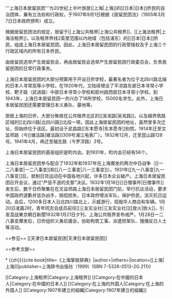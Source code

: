 '''上海日本居留民团'''为20世纪上半叶旅居[[上海|上海]]的[[日本|日本]]侨民的自治团体，兼有立法权和行政权，于1907年9月1日根据《居留民团法》（1905年3月7日日本政府颁布）成立。

根据居留民团法的规定，居留于[[上海公共租界|上海公共租界]]、[[上海法租界|上海法租界]]，以及租界界线2英里范围以内地域（包括浦东）的[[日本|日本]]侨民，组成上海日本居留民团。因此，上海日本居留民团的行政管辖权及于上海三个行政区域内的所有日本侨民。

由居留民选举产生居留民会，再由居留民会选举产生居留民团行政委员会，负责居留民团的日常行政事务。

上海日本居留民团的大部分预算用于开设日侨学校，最著名者为位于北四川路北端的日本人寻常高等小学校，在1920年代，又陆续增设了平凉路东部日本寻常小学校、靶子路（武进路）中部日本寻常小学校和胶州路西部日本寻常小学校。到1943年，上海日本居留民团一共兴办了18所学校，15000名学生。此外，上海日本居留民团还需要管理日本义勇队、墓地等。

旅居上海的日侨，大部分聚居在公共租界北区的[[吴淞路|吴淞路]]，以及越界筑路区域的[[北四川路|北四川路]]北段一带。因此上海居留民团的地址，虽然曾多次迁址，但始终位于该区。最初设于武昌路[[东本愿寺|东本愿寺]]别院，1914年迁至文监师路（今[[塘沽路|塘沽路]]309号浦江电表厂）。1932年12月，迁至昆山路128号。1941年4月，再迁至福生路（今罗浮路）2号。

上海日本居留民团的基层组织是町内会。到1931年，町内会已经有56个。

上海日本居留民团参与配合了1932年和1937年在上海爆发的两次中日战争（[[一二八事变|一二八事变]]和[[八一三事变|八一三事变]]）。1931年[[九一八事变|九一八事变]]后，抵制日货运动在中国各地兴起，许多日本企业破产。上海日本居留民团召开会议，通过“严惩不道的支那”决议。1932年1月18日[[日僧事件|日僧事件]]发生后，数千日侨聚集在在文监师路上海日本居留民团门前，举行抗议活动，要求中国政府道歉并惩办凶手，赔偿损失，日本政府增派军队，保护侨民，消灭抗日运动。会后，1200多日本人沿北四川路北上，示威游行，捣毁华人商店和车辆。1月20日凌晨2时，青年同志会成员前往[[三友实业社|三友实业社]][[放火|放火]]，引发混战<ref>東京朝日新聞1932年1月21日夕刊</ref>，上海公共租界宣布戒严。1月28日一二八事变爆发后，日侨组织义勇后援会，协助构筑工事、派遣担架队、搜捕反日人士等活动。

==参见==
[[天津日本居留民团|天津日本居留民团]]

==参考文献==
<div class="references-small">
<references />
* {{zh}}{{cite book|title=《上海掌故辞典》|author=|others=|location=[[上海|上海]]|publisher=上海辞书出版社（1999）ISBN 7-5326-0513-2G.211}}
</div>

[[Category:上海租界|Category:上海租界]]
[[Category:在中國的日本人|Category:在中國的日本人]]
[[Category:在上海的外国人|Category:在上海的外国人]]
[[Category:1907年建立的組織|Category:1907年建立的組織]]